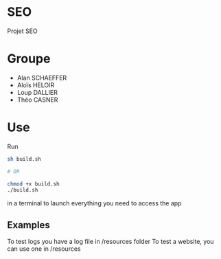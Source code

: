 # SEO

Projet SEO

# Groupe
- Alan SCHAEFFER
- Aloïs HELOIR
- Loup DALLIER
- Théo CASNER

# Use

Run

```sh
sh build.sh

# OR

chmod +x build.sh
./build.sh
```

in a terminal to launch everything you need to access the app

## Examples
To test logs you have a log file in /resources folder
To test a website, you can use one in /resources

